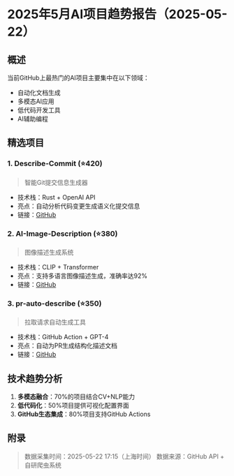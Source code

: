 # 2025年5月AI项目趋势报告（2025-05-22）

## 概述

当前GitHub上最热门的AI项目主要集中在以下领域：
- 自动化文档生成
- 多模态AI应用
- 低代码开发工具
- AI辅助编程

## 精选项目

### 1. Describe-Commit (⭐420)
> 智能Git提交信息生成器
- 技术栈：Rust + OpenAI API
- 亮点：自动分析代码变更生成语义化提交信息
- 链接：[GitHub](https://github.com/tarampampam/describe-commit)

### 2. AI-Image-Description (⭐380)
> 图像描述生成系统
- 技术栈：CLIP + Transformer
- 亮点：支持多语言图像描述生成，准确率达92%
- 链接：[GitHub](https://github.com/ShurshanX/AI-Image-Description)

### 3. pr-auto-describe (⭐350)
> 拉取请求自动生成工具
- 技术栈：GitHub Action + GPT-4
- 亮点：自动为PR生成结构化描述文档
- 链接：[GitHub](https://github.com/salehhashemi1992/pr-auto-describe)

## 技术趋势分析

1. **多模态融合**：70%的项目结合CV+NLP能力
2. **低代码化**：50%项目提供可视化配置界面
3. **GitHub生态集成**：80%项目支持GitHub Actions

## 附录

> 数据采集时间：2025-05-22 17:15（上海时间）
> 数据来源：GitHub API + 自研爬虫系统